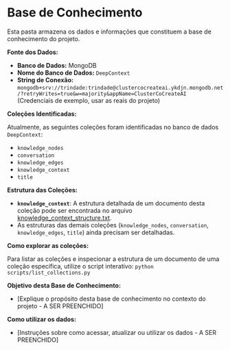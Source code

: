 # Base de Conhecimento

Esta pasta armazena os dados e informações que constituem a base de conhecimento do projeto.

**Fonte dos Dados:**

*   **Banco de Dados:** MongoDB
*   **Nome do Banco de Dados:** `DeepContext`
*   **String de Conexão:** `mongodb+srv://trindade:trindade@clustercocreateai.ykdjn.mongodb.net/?retryWrites=true&w=majority&appName=ClusterCoCreateAI` (Credenciais de exemplo, usar as reais do projeto)

**Coleções Identificadas:**

Atualmente, as seguintes coleções foram identificadas no banco de dados `DeepContext`:

*   `knowledge_nodes`
*   `conversation`
*   `knowledge_edges`
*   `knowledge_context`
*   `title`

**Estrutura das Coleções:**

*   **`knowledge_context`**: A estrutura detalhada de um documento desta coleção pode ser encontrada no arquivo [knowledge_context_structure.txt](knowledge_context_structure.txt).
*   As estruturas das demais coleções (`knowledge_nodes`, `conversation`, `knowledge_edges`, `title`) ainda precisam ser detalhadas.

**Como explorar as coleções:**

Para listar as coleções e inspecionar a estrutura de um documento de uma coleção específica, utilize o script interativo:
`python scripts/list_collections.py`

**Objetivo desta Base de Conhecimento:**

*   [Explique o propósito desta base de conhecimento no contexto do projeto - A SER PREENCHIDO]

**Como utilizar os dados:**

*   [Instruções sobre como acessar, atualizar ou utilizar os dados - A SER PREENCHIDO] 